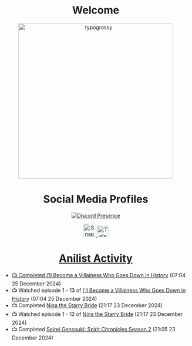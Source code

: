 <div align="center">

# Welcome
<a href="https://github.com/kawarimidoll/typograssy">
    <img alt="typograssy" src="https://typograssy.deno.dev/api?text=%E3%82%88%E3%81%86%E3%81%93%E3%81%9D%E3%81%BF%E3%81%AA%E3%81%95%E3%82%93%20-%20Sheby--&&l0=none&l1=82d9d0&l2=027353&l3=038c4c&l4=01402e&bg=none&frame=none&speed=100&comment=" width="421.99">
</a>

</div>

<div align="center">

# Social Media Profiles

[![Discord Presence](https://lanyard.cnrad.dev/api/612532963938271232)](https://discord.com/users/612532963938271232)


<a href="https://www.snapchat.com/add/a.sheby" title="Snapchat Profile">
    <img src="https://www.freepnglogos.com/uploads/snapchat-logo-png-0.png" width="35" alt="Snapchat Logo" />


<a href="https://t.me/ASheby" title="Telegram Profile">
    <img src="https://www.freepnglogos.com/uploads/telegram-logo-png-0.png" width="30" alt="Telegram Logo" />


</div>

<div align="center">

# Anilist Activity

</div>

<!-- ANILIST_ACTIVITY:start -->

-   📺 Completed [I’ll Become a Villainess Who Goes Down in History](https://anilist.co/anime/168139) (07:04 25 December 2024)
-   📺 Watched episode 1 - 13 of [I’ll Become a Villainess Who Goes Down in History](https://anilist.co/anime/168139) (07:04 25 December 2024)
-   📺 Completed [Nina the Starry Bride](https://anilist.co/anime/171038) (21:17 23 December 2024)
-   📺 Watched episode 1 - 12 of [Nina the Starry Bride](https://anilist.co/anime/171038) (21:17 23 December 2024)
-   📺 Completed [Seirei Gensouki: Spirit Chronicles Season 2](https://anilist.co/anime/141182) (21:05 23 December 2024)

<!-- ANILIST_ACTIVITY:end -->
